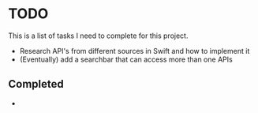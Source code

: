 # TODO

This is a list of tasks I need to complete for this project.

-  Research API's from different sources in Swift and how to implement it
- (Eventually) add a searchbar that can access more than one APIs


## Completed

-
